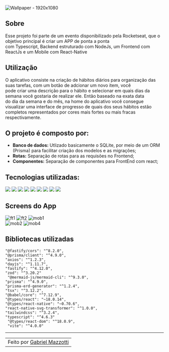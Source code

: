 ![Wallpaper - 1920x1080](https://user-images.githubusercontent.com/70278577/213954462-e02f7082-4cb2-4f5c-98f2-9057a9dcfe56.png)


## Sobre

Esse projeto foi parte de um evento disponibilizado pela Rocketseat, que o objetivo principal é criar um APP de ponta a ponta<br>
com Typescript, Backend estruturado com NodeJs, um Frontend com ReactJs e um Mobile com React-Native

## Utilização

O aplicativo consiste na criação de hábitos diários para organização das suas tarefas, com um botão de adcionar um novo item, você<br>
pode criar uma descrição para o hábito e selecionar em quais dias da semana você gostaria de realizar ele. Então baseado na exata data<br>
do dia da semana e do mês, na home do aplicativo você consegue visualizar uma interface de progresso de quais dos seus hábitos estão completos
representados por cores mais fortes ou mais fracas respectivamente.

## O projeto é composto por:

- **Banco de dados:** Utlizado basicamente o SQLite, por meio de um ORM (Prisma) para facilitar criação dos modelos e as migrações;
- **Rotas:** Separação de rotas para as requisões no Frontend;
- **Componentes:** Separação de componentes para FrontEnd com react;

## Tecnologias utilizadas:

<div>
    <img src="https://img.shields.io/badge/ReactJs-E34F26?style=for-the-badge&logo=reactjs&logoColor=white" />
    <img src="https://img.shields.io/badge/TailwindCss-1572B6?style=for-the-badge&logo=tailwindcss&logoColor=white" />
    <img src="https://img.shields.io/badge/typescript-F7DF1E?style=for-the-badge&logo=typescript&logoColor=black" /> 
    <img src="https://img.shields.io/badge/nodejs-339933?style=for-the-badge&logo=nodejs&logoColor=black" /> 
    <img src="https://img.shields.io/badge/ReactNative-FFF?style=for-the-badge&logo=reactnative&logoColor=black" /> 
    <img src="https://img.shields.io/badge/ViteJs-E34F26?style=for-the-badge&logo=vitejs&logoColor=white" />
    <img src="https://img.shields.io/badge/Prisma-1572B6?style=for-the-badge&logo=prisma&logoColor=white" />
    <img src="https://img.shields.io/badge/Fastify-F7DF1E?style=for-the-badge&logo=Fastify&logoColor=black" /> 
    <img src="https://img.shields.io/badge/Expo-339933?style=for-the-badge&logo=Expo&logoColor=black" /> 
    
  
          
          
</div>

## Screens do App <br>
![ft1](https://user-images.githubusercontent.com/70278577/213956526-9040576f-6ce6-428f-b0da-85a5e66dd9a3.png)
![ft2](https://user-images.githubusercontent.com/70278577/213956534-32bf9db0-543c-4c04-b1e7-4078241545fe.png)
![mob1](https://user-images.githubusercontent.com/70278577/213956545-8da25fc8-fea2-4428-91cc-8b7854465862.png)<br>
![mob2](https://user-images.githubusercontent.com/70278577/213956547-f51eb59d-27f5-4ec6-add0-e3b049515b8f.png)
![mob4](https://user-images.githubusercontent.com/70278577/213956615-64fc1191-1914-4fb0-a2a8-237960f04bc3.png)




## Bibliotecas utilizadas
    "@fastify/cors": "^8.2.0",
    "@prisma/client": "^4.9.0",
    "axios": "^1.2.3",
    "dayjs": "^1.11.7",
    "fastify": "^4.12.0",
    "zod": "^3.20.2"
     "@mermaid-js/mermaid-cli": "^9.3.0",
    "prisma": "^4.9.0",
    "prisma-erd-generator": "^1.2.4",
    "tsx": "^3.12.2",
    "@babel/core": "^7.12.9",
    "@types/react": "~18.0.14",
    "@types/react-native": "~0.70.6",
    "react-native-svg-transformer": "^1.0.0",
    "tailwindcss": "^3.2.4",
    "typescript": "^4.6.3"
     "@types/react-dom": "^18.0.9",
     "vite": "^4.0.0"
---

<table>
    <td>
      Feito por <a href="https://github.com/Mazzotti1">Gabriel Mazzotti</a>
    </td>
</table>
